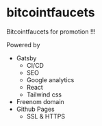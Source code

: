 # bitcointfaucets

Bitcointfaucets for promotion !!!


Powered by 
 - Gatsby
     - CI/CD
     - SEO
     - Google analytics
     - React
     - Tailwind css
 - Freenom domain
 - Github Pages
    - SSL & HTTPS
